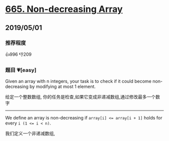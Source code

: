 # [665. Non-decreasing Array](https://leetcode.com/problems/non-decreasing-array/)

## 2019/05/01

### 推荐程度

👍996 👎209

### 题目 💗[easy]

Given an array with n integers, your task is to check if it could become non-decreasing by modifying at most 1 element.

给定一个整数数组, 你的任务是检查,如果它变成非递减数组,通过修改最多一个数字

-----

We define an array is non-decreasing if `array[i] <= array[i + 1]` holds for every `i (1 <= i < n)`.

我们定义一个非递减数组,